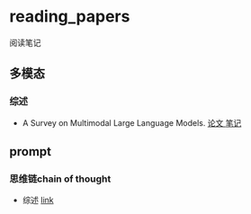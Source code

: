 # reading_papers
阅读笔记

## 多模态
### 综述
- A Survey on Multimodal Large Language Models. [论文 ](https://arxiv.org/abs/2306.13549) [笔记](https://github.com/jiayuchennlp/reading_papers/blob/main/%E5%A4%9A%E6%A8%A1%E6%80%81/%E7%BB%BC%E8%BF%B0.md)

## prompt
### 思维链chain of thought
- 综述 [link](https://github.com/jiayuchennlp/reading_papers/blob/main/%E5%A4%9A%E6%A8%A1%E6%80%81/%E7%BB%BC%E8%BF%B0.md)
